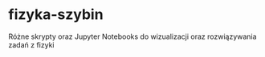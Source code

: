 # fizyka-szybin
Różne skrypty oraz Jupyter Notebooks do wizualizacji oraz rozwiązywania zadań z fizyki